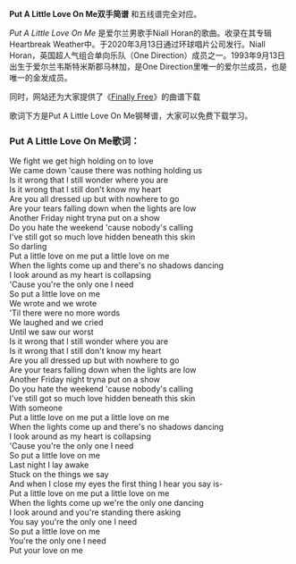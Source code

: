 

**Put A Little Love On Me双手简谱** 和五线谱完全对应。

_Put A Little Love On Me_ 是爱尔兰男歌手Niall Horan的歌曲。收录在其专辑Heartbreak
Weather中。于2020年3月13日通过环球唱片公司发行。Niall Horan，英国超人气组合单向乐队（One
Direction）成员之一。1993年9月13日出生于爱尔兰韦斯特米斯郡马林加，是One Direction里唯一的爱尔兰成员，也是唯一的金发成员。

同时，网站还为大家提供了《[Finally Free](Music-9379-Finally-Free-雪怪大冒险插曲.html "Finally
Free")》的曲谱下载

歌词下方是Put A Little Love On Me钢琴谱，大家可以免费下载学习。

### Put A Little Love On Me歌词：

We fight we get high holding on to love  
We came down 'cause there was nothing holding us  
Is it wrong that I still wonder where you are  
Is it wrong that I still don't know my heart  
Are you all dressed up but with nowhere to go  
Are your tears falling down when the lights are low  
Another Friday night tryna put on a show  
Do you hate the weekend 'cause nobody's calling  
I've still got so much love hidden beneath this skin  
So darling  
Put a little love on me put a little love on me  
When the lights come up and there's no shadows dancing  
I look around as my heart is collapsing  
'Cause you're the only one I need  
So put a little love on me  
We wrote and we wrote  
'Til there were no more words  
We laughed and we cried  
Until we saw our worst  
Is it wrong that I still wonder where you are  
Is it wrong that I still don't know my heart  
Are you all dressed up but with nowhere to go  
Are your tears falling down when the lights are low  
Another Friday night tryna put on a show  
Do you hate the weekend 'cause nobody's calling  
I've still got so much love hidden beneath this skin  
With someone  
Put a little love on me put a little love on me  
When the lights come up and there's no shadows dancing  
I look around as my heart is collapsing  
'Cause you're the only one I need  
So put a little love on me  
Last night I lay awake  
Stuck on the things we say  
And when I close my eyes the first thing I hear you say is-  
Put a little love on me put a little love on me  
When the lights come up we're the only one dancing  
I look around and you're standing there asking  
You say you're the only one I need  
So put a little love on me  
You're the only one I need  
Put your love on me

